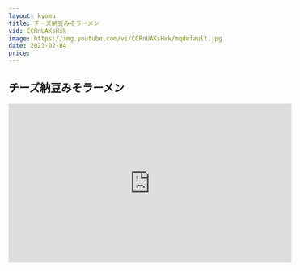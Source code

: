 ```yaml
---
layout: kyomu
title: チーズ納豆みそラーメン
vid: CCRnUAKsHxk
image: https://img.youtube.com/vi/CCRnUAKsHxk/mqdefault.jpg
date: 2023-02-04
price:
---
```


## チーズ納豆みそラーメン

<div class="youtube">
  <iframe width="560" height="315" src="https://www.youtube.com/embed/CCRnUAKsHxk" frameborder="0" allow="accelerometer; autoplay; encrypted-media; gyroscope; picture-in-picture" allowfullscreen></iframe>
</div>
